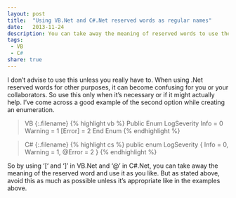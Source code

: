 ```yaml
---
layout: post
title:  "Using VB.Net and C#.Net reserved words as regular names"
date:   2013-11-24
description: You can take away the meaning of reserved words to use them any way you like. But I don’t advise doing so unless it’s really appropriate to do so. For example, as an entry of an enumeration.
tags:
 - VB
 - C#
share: true
---
```

I don’t advise to use this unless you really have to. When using .Net reserved words for other purposes, it can become confusing for you or your collaborators. So use this only when it’s necessary or if it might actually help. I’ve come across a good example of the second option while creating an enumeration.

>VB
{:.filename}
{% highlight vb %}
Public Enum LogSeverity
     Info = 0
     Warning = 1
     [Error] = 2
End Enum
{% endhighlight %}

>C#
{:.filename}
{% highlight cs %}
public enum LogSeverity
{
     Info = 0,
     Warning = 1,
     @Error = 2
}
{% endhighlight %}

So by using ‘[‘ and ‘]’ in VB.Net and ‘@’ in C#.Net, you can take away the meaning of the reserved word and use it as you like. But as stated above, avoid this as much as possible unless it’s appropriate like in the examples above.